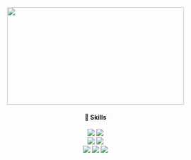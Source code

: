 
<!-- <img src="https://capsule-render.vercel.app/api?type=waving&color=gradient&height=130&section=header&customColorList=15" width=100% /> -->

<div align="center">

<a href="https://www.gitanimals.org/en_US?utm_medium=image&utm_source=anhyeryeon2&utm_content=farm">
  <img
    src="https://render.gitanimals.org/farms/anhyeryeon2"
    width="400"
    height="220"
  />
</a>
  
#### 💬 Skills

<img src="https://img.shields.io/badge/Javascript-F7DF1E?style=flat&logo=Javascript&logoColor=white"/> 
<img src="https://img.shields.io/badge/Typescript-3178C6?style=flat&logo=Typescript&logoColor=white"/> <br>
<img src="https://img.shields.io/badge/React-61DAFB?style=flat&logo=React&logoColor=black"/> 
<img src="https://img.shields.io/badge/next-000000?style=flat&logo=nextdotjs&logoColor=white"/> <br>
<img src="https://img.shields.io/badge/Redux-764ABC?style=flat&logo=redux&logoColor=white"/> 
<img src="https://img.shields.io/badge/React Query-FF4154?style=flat&logo=reactquery&logoColor=white"/> 
<img src="https://img.shields.io/badge/styledcomponents-DB7093?style=flat&logo=styledcomponents&logoColor=white"/>


<br>

</div>
